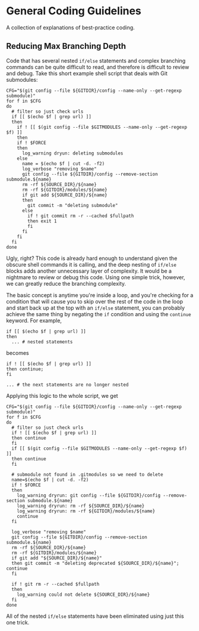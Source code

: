 # General Coding Guidelines

A collection of explanations of best-practice coding.

## Reducing Max Branching Depth

Code that has several nested `if/else` statements and complex branching
commands can be quite difficult to read, and therefore is difficult to review
and debug. Take this short example shell script that deals with Git submodules:

```console
CFG="$(git config --file ${GITDIR}/config --name-only --get-regexp submodule)"
for f in $CFG
do
  # filter so just check urls
  if [[ $(echo $f | grep url) ]]
  then
    if ! [[ $(git config --file $GITMODULES --name-only --get-regexp $f) ]]
    then
    if ! $FORCE
    then
      log_warning dryun: deleting submodules
    else
      name = $(echo $f | cut -d. -f2)
      log_verbose "removing $name"
      git config --file ${GITDIR}/config --remove-section submodule.${name}
      rm -rf ${SOURCE_DIR}/${name}
      rm -rf ${GITDIR}/modules/${name}
      if git add ${SOURCE_DIR}/${name}
      then
        git commit -m "deleting submodule"
      else
        if ! git commit rm -r --cached $fullpath
        then exit 1
        fi
      fi
    fi
  fi
done
```

Ugly, right? This code is already hard enough to understand given the obscure
shell commands it is calling, and the deep nesting of `if/else` blocks adds
another unnecessary layer of complexity. It would be a nightmare to review or
debug this code. Using one simple trick, however, we can greatly reduce the
branching complexity.

The basic concept is anytime you're inside a loop, and you're checking for a
condition that will cause you to skip over the rest of the code in the loop and
start back up at the top with an `if/else` statement, you can probably achieve
the same thing by negating the `if` condition and using the `continue` keyword.
For example,

```console
if [[ $(echo $f | grep url) ]]
then
  ... # nested statements
```

becomes

```console
if ! [[ $(echo $f | grep url) ]]
then continue;
fi

... # the next statements are no longer nested
```

Applying this logic to the whole script, we get

```console
CFG="$(git config --file ${GITDIR}/config --name-only --get-regexp submodule)"
for f in $CFG
do
  # filter so just check urls
  if ! [[ $(echo $f | grep url) ]]
  then continue
  fi
  if [[ $(git config --file $GITMODULES --name-only --get-regexp $f) ]]
  then continue
  fi

  # submodule not found in .gitmodules so we need to delete
  name=$(echo $f | cut -d. -f2)
  if ! $FORCE
  then
    log_warning dryrun: git config --file ${GITDIR}/config --remove-section submodule.${name}
    log_warning dryrun: rm -rf ${SOURCE_DIR}/${name}
    log_warning dryrun: rm -rf ${GITDIR}/modules/${name}
    continue
  fi

  log_verbose "removing $name"
  git config --file ${GITDIR}/config --remove-section submodule.${name}
  rm -rf ${SOURCE_DIR}/${name}
  rm -rf ${GITDIR}/modules/${name}
  if git add "${SOURCE_DIR}/${name}"
  then git commit -m "deleting deprecated ${SOURCE_DIR}/${name}"; continue
  fi

  if ! git rm -r --cached $fullpath
  then
    log_warning could not delete ${SOURCE_DIR}/${name}
  fi
done
```

All of the nested `if/else` statements have been eliminated using just this one trick.
